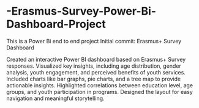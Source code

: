 # -Erasmus-Survey-Power-Bi-Dashboard-Project
This is a Power Bi end to end project
Initial commit: Erasmus+ Survey Dashboard

Created an interactive Power BI dashboard based on Erasmus+ Survey responses.
Visualized key insights, including age distribution, gender analysis, youth engagement, and perceived benefits of youth services.
Included charts like bar graphs, pie charts, and a tree map to provide actionable insights.
Highlighted correlations between education level, age groups, and youth participation in programs.
Designed the layout for easy navigation and meaningful storytelling.

